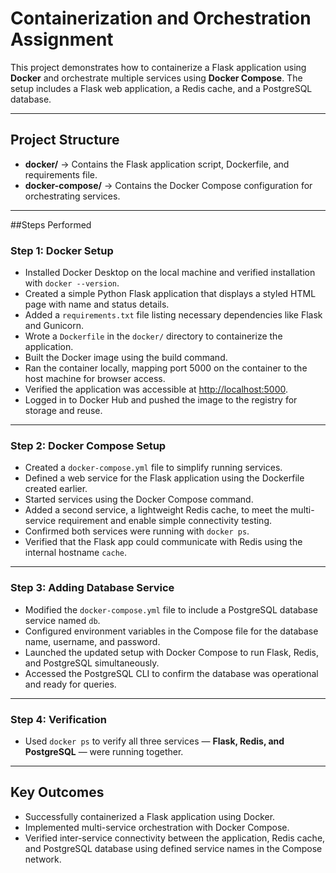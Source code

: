 # Containerization and Orchestration Assignment

This project demonstrates how to containerize a Flask application using **Docker** and orchestrate multiple services using **Docker Compose**. The setup includes a Flask web application, a Redis cache, and a PostgreSQL database.

---

## Project Structure

- **docker/** → Contains the Flask application script, Dockerfile, and requirements file.  
- **docker-compose/** → Contains the Docker Compose configuration for orchestrating services.  

---

##Steps Performed

### Step 1: Docker Setup
- Installed Docker Desktop on the local machine and verified installation with `docker --version`.  
- Created a simple Python Flask application that displays a styled HTML page with name and status details.  
- Added a `requirements.txt` file listing necessary dependencies like Flask and Gunicorn.  
- Wrote a `Dockerfile` in the `docker/` directory to containerize the application.  
- Built the Docker image using the build command.  
- Ran the container locally, mapping port 5000 on the container to the host machine for browser access.  
- Verified the application was accessible at [http://localhost:5000](http://localhost:5000).  
- Logged in to Docker Hub and pushed the image to the registry for storage and reuse.  

---

### Step 2: Docker Compose Setup
- Created a `docker-compose.yml` file to simplify running services.  
- Defined a web service for the Flask application using the Dockerfile created earlier.  
- Started services using the Docker Compose command.  
- Added a second service, a lightweight Redis cache, to meet the multi-service requirement and enable simple connectivity testing.  
- Confirmed both services were running with `docker ps`.  
- Verified that the Flask app could communicate with Redis using the internal hostname `cache`.  

---

### Step 3: Adding Database Service
- Modified the `docker-compose.yml` file to include a PostgreSQL database service named `db`.  
- Configured environment variables in the Compose file for the database name, username, and password.  
- Launched the updated setup with Docker Compose to run Flask, Redis, and PostgreSQL simultaneously.  
- Accessed the PostgreSQL CLI to confirm the database was operational and ready for queries.  

---

### Step 4: Verification
- Used `docker ps` to verify all three services — **Flask, Redis, and PostgreSQL** — were running together.  

---

## Key Outcomes
- Successfully containerized a Flask application using Docker.  
- Implemented multi-service orchestration with Docker Compose.  
- Verified inter-service connectivity between the application, Redis cache, and PostgreSQL database using defined service names in the Compose network.  

